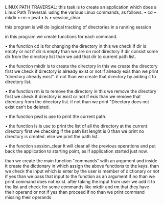 LINUX PATH TRAVERSAL: this task is to create an application which does a Linux Path Traversal. using the various Linux commands, as follows. •	cd •	mkdir •	rm •	pwd •	ls •	session_clear

this program is will do logical tracking of directories in a running session

in this program we create functions for each command.

• the function cd is for changing the directory in this we check if dir is empty or not if dir is empty than we are on root directory if dir consist some dir from the directory list than we add that dir to current path list.

• the function mkdir is to create the directory in this we create the directory first we check if directory is already exist or not if already exis than we print "directory already exist". if not than we create that directory by adding it to directory list.

• the function rm is to remove the directory in this we remove the directory first we check if directory is exist or not if exis than we remove that directory from the directory list. if not than we print "Directory does not exist can't be deleted.

• the function pwd is use to print the current path.

• the function ls is use to print the list of all the directory at the current directory first we checking if the path list lenght is 0 than we print no directory is created. else we print the path list.

• the function session_clear It will clear all the previous operations and put back the application to starting point, as if application started just now.

than we create the main function "commands" with an argument and inside it create the dictionary in which assign the above functions to the keys. than we check the input which is enter by the user is member of dictionary or not if yes than we pass that input to the function as an argument if no than we print command does not exist. after taking the input from user we add it to the list and check for some commands like mkdir and rm that they have their operand or not if yes than proceed if no than we print command missing their operands
